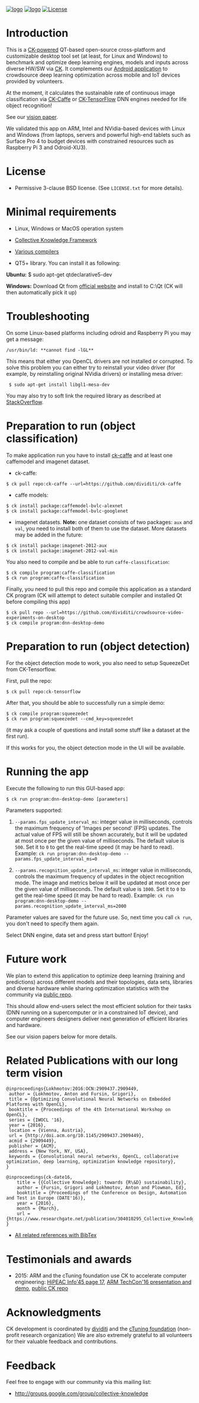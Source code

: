 [![logo](https://github.com/ctuning/ck-guide-images/blob/master/logo-powered-by-ck.png)](http://cKnowledge.org)
[![logo](https://github.com/ctuning/ck-guide-images/blob/master/logo-validated-by-the-community-simple.png)](http://cTuning.org)
[![License](https://img.shields.io/badge/License-BSD%203--Clause-blue.svg)](https://opensource.org/licenses/BSD-3-Clause)

Introduction
============

This is a [CK-powered](http://github.com/ctuning/ck) QT-based open-source
cross-platform and customizable desktop tool set (at least, for Linux and Windows) 
to benchmark and optimize deep learning engines, models and inputs across diverse HW/SW via
[CK](https://github.com/ctuning/ck). It complements our 
[Android application](https://play.google.com/store/apps/details?id=openscience.crowdsource.video.experiments)
to crowdsource deep learning optimization across mobile and IoT devices
provided by volunteers.

At the moment, it calculates the sustainable rate of continuous image classification via 
[CK-Caffe](https://github.com/dviditi/ck-caffe) or 
[CK-TensorFlow](https://github.com/ctuning/ck-tensorflow) 
DNN engines needed for life object recognition!

See our [vision paper](http://dx.doi.org/10.1145/2909437.2909449).

We validated this app on ARM, Intel and NVidia-based devices 
with Linux and Windows (from laptops, servers and powerful high-end tablets such as Surface Pro 4 
to budget devices with constrained resources such as Raspberry Pi 3 and Odroid-XU3).

License
=======
* Permissive 3-clause BSD license. (See `LICENSE.txt` for more details).

Minimal requirements
====================
* Linux, Windows or MacOS operation system
* [Collective Knowledge Framework](https://github.com/ctuning/ck)
* [Various compilers](https://github.com/ctuning/ck/wiki/Compiler-autotuning#Installing_compilers)

* QT5+ library. You can install it as following:

**Ubuntu:** $ sudo apt-get qtdeclarative5-dev

**Windows:** Download Qt from [official website](https://www.qt.io/download-open-source) and install to C:\Qt (CK will then automatically pick it up)

Troubleshooting
===============
On some Linux-based platforms including odroid and Raspberry Pi you may get a message:
```
/usr/bin/ld: **cannot find -lGL**
```
This means that either you OpenCL drivers are not installed or corrupted. To solve this problem you can either try to reinstall 
your video driver (for example, by reinstalling original NVidia drivers) or installing mesa driver:
```
 $ sudo apt-get install libgl1-mesa-dev
```
You may also try to soft link the required library as described at [StackOverflow](http://stackoverflow.com/questions/18406369).

Preparation to run (object classification)
==========================================
To make application run you have to install [ck-caffe](https://github.com/dividiti/ck-caffe) 
and at least one caffemodel and imagenet dataset.

* ck-caffe:
```
$ ck pull repo:ck-caffe --url=https://github.com/dividiti/ck-caffe
```
* caffe models:
```
$ ck install package:caffemodel-bvlc-alexnet
$ ck install package:caffemodel-bvlc-googlenet
```
* imagenet datasets. **Note:** one dataset consists of two packages: `aux` and `val`, you need to install both of them to use the dataset. More datasets may be added in the future:
```
$ ck install package:imagenet-2012-aux
$ ck install package:imagenet-2012-val-min
```

You also need to compile and be able to run `caffe-classification`:
```
$ ck compile program:caffe-classification
$ ck run program:caffe-classification
```

Finally, you need to pull this repo and compile this application as a standard CK program 
(CK will attempt to detect suitable compiler and installed Qt before compiling this app)

```
$ ck pull repo --url=https://github.com/dividiti/crowdsource-video-experiments-on-desktop
$ ck compile program:dnn-desktop-demo
```

Preparation to run (object detection)
=====================================

For the object detection mode to work, you also need to setup SqueezeDet from CK-Tensorflow. 

First, pull the repo:
```
$ ck pull repo:ck-tensorflow
```

After that, you should be able to successfully run a simple demo:
```
$ ck compile program:squeezedet
$ ck run program:squeezedet --cmd_key=squeezedet
```

(it may ask a couple of questions and install some stuff like a dataset at the first run).

If this works for you, the object detection mode in the UI will be available.

Running the app
===============

Execute the following to run this GUI-based app:
```
$ ck run program:dnn-desktop-demo [parameters]
```

Parameters supported:

1. `--params.fps_update_interval_ms`: integer value in milliseconds, controls the maximum frequency of 'Images per second' (FPS) updates. The actual value of FPS will still be shown accurately, but it will be updated at most once per the given value of milliseconds. The default value is `500`. Set it to `0` to get the real-time speed (it may be hard to read). Example: `ck run program:dnn-desktop-demo --params.fps_update_interval_ms=0`

1. `--params.recognition_update_interval_ms`: integer value in milliseconds, controls the maximum frequency of updates in the object recognition mode. The image and metrics below it will be updated at most once per the given value of milliseconds. The default value is `1000`. Set it to `0` to get the real-time speed (it may be hard to read).  Example: `ck run program:dnn-desktop-demo --params.recognition_update_interval_ms=2000`

Parameter values are saved for the future use. So, next time you call `ck run`, you don't need to specify them again.

Select DNN engine, data set and press start button! Enjoy!


Future work
===========

We plan to extend this application to optimize deep learning (training and predictions) 
across different models and their topologies, data sets, libraries and diverse hardware
while sharing optimization statistics with the community via [public repo](http://cKnowledge.org/repo).

This should allow end-users select the most efficient solution for their tasks
(DNN running on a supercomputer or in a constrained IoT device), and computer engineers
designers deliver next generation of efficient libraries and hardware. 

See our vision papers below for more details.

Related Publications with our long term vision
==============================================

```
@inproceedings{Lokhmotov:2016:OCN:2909437.2909449,
 author = {Lokhmotov, Anton and Fursin, Grigori},
 title = {Optimizing Convolutional Neural Networks on Embedded Platforms with OpenCL},
 booktitle = {Proceedings of the 4th International Workshop on OpenCL},
 series = {IWOCL '16},
 year = {2016},
 location = {Vienna, Austria},
 url = {http://doi.acm.org/10.1145/2909437.2909449},
 acmid = {2909449},
 publisher = {ACM},
 address = {New York, NY, USA},
 keywords = {Convolutional neural networks, OpenCL, collaborative optimization, deep learning, optimization knowledge repository},
} 

@inproceedings{ck-date16,
    title = {{Collective Knowledge}: towards {R\&D} sustainability},
    author = {Fursin, Grigori and Lokhmotov, Anton and Plowman, Ed},
    booktitle = {Proceedings of the Conference on Design, Automation and Test in Europe (DATE'16)},
    year = {2016},
    month = {March},
    url = {https://www.researchgate.net/publication/304010295_Collective_Knowledge_Towards_RD_Sustainability}
}
```

* [All related references with BibTex](https://github.com/ctuning/ck/wiki/Publications)

Testimonials and awards
=======================
* 2015: ARM and the cTuning foundation use CK to accelerate computer engineering: [HiPEAC Info'45 page 17](https://www.hipeac.net/assets/public/publications/newsletter/hipeacinfo45.pdf), [ARM TechCon'16 presentation and demo](http://schedule.armtechcon.com/session/know-your-workloads-design-more-efficient-systems), [public CK repo](https://github.com/ctuning/ck-wa)

Acknowledgments
===============

CK development is coordinated by [dividiti](http://dividiti.com)
and the [cTuning foundation](http://cTuning.org) (non-profit research organization)
We are also extremely grateful to all
volunteers for their valuable feedback and contributions.

Feedback
========
Feel free to engage with our community via this mailing list:
* http://groups.google.com/group/collective-knowledge
